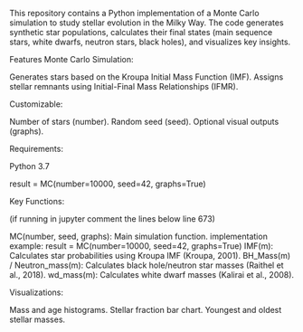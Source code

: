 This repository contains a Python implementation of a Monte Carlo simulation to study stellar evolution in the Milky Way. 
The code generates synthetic star populations, calculates their final states (main sequence stars, white dwarfs, neutron stars, black holes), and visualizes key insights.

Features
Monte Carlo Simulation:

Generates stars based on the Kroupa Initial Mass Function (IMF).
Assigns stellar remnants using Initial-Final Mass Relationships (IFMR).

Customizable:

Number of stars (number).
Random seed (seed).
Optional visual outputs (graphs).

Requirements:

Python 3.7

result = MC(number=10000, seed=42, graphs=True)


Key Functions:

(if running in jupyter comment the lines below line 673)

MC(number, seed, graphs): Main simulation function.
implementation example: result = MC(number=10000, seed=42, graphs=True)
IMF(m): Calculates star probabilities using Kroupa IMF (Kroupa, 2001).
BH_Mass(m) / Neutron_mass(m): Calculates black hole/neutron star masses (Raithel et al., 2018).
wd_mass(m): Calculates white dwarf masses (Kalirai et al., 2008).

Visualizations:

Mass and age histograms.
Stellar fraction bar chart.
Youngest and oldest stellar masses.


